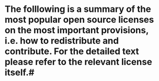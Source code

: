 # The folllowing is a summary of the most popular open source licenses on the most important provisions, i.e. how to redistribute and contribute. For the detailed text please refer to the relevant license itself.#
